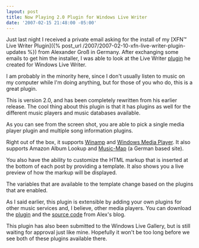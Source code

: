 ```yaml
---
layout: post
title: Now Playing 2.0 Plugin for Windows Live Writer
date: '2007-02-15 21:48:00 -05:00'
---
```


Just last night I received a private email asking for the install of my [XFN™ Live Writer Plugin]({% post_url /2007/2007-02-10-xfn-live-writer-plugin-updates %}) from Alexander Groß in Germany. After exchanging some emails to get him the installer, I was able to look at the Live Writer [plugin](http://www.it99.org/axl/2007/01/31/Now+Playing+20+Plugin+For+Windows+Live+Writer.aspx) he created for Windows Live Writer.

I am probably in the minority here, since I don't usually listen to music on my computer while I'm doing anything, but for those of you who do, this is a great plugin. 

This is version 2.0, and has been completely rewritten from his earlier release. The cool thing about this plugin is that it has plugins as well for the different music players and music databases available.

As you can see from the screen shot, you are able to pick a single media player plugin and multiple song information plugins.

Right out of the box, it supports [Winamp](http://www.winamp.com/) and [Windows Media Player](http://www.microsoft.com/windows/windowsmedia/default.mspx). It also supports Amazon Album Lookup and [Music-Map](http://www.music-map.de/) (a German based site).

You also have the ability to customize the HTML markup that is inserted at the bottom of each post by providing a template. It also shows you a live preview of how the markup will be displayed.

The variables that are available to the template change based on the plugins that are enabled.

As I said earlier, this plugin is extensible by adding your own plugins for other music services and, I believe, other media players. You can download the [plugin](http://www.it99.org/axl/ct.ashx?id=9fe88d53-d57d-4ff7-8649-ea15df875d4a&url=http%3a%2f%2fwww.it99.org%2faxl%2fdownload%2fNowPlaying-2.0.zip) and the [source code](http://www.it99.org/axl/ct.ashx?id=9fe88d53-d57d-4ff7-8649-ea15df875d4a&url=http%3a%2f%2fwww.it99.org%2faxl%2fdownload%2fNowPlaying-2.0-Source.zip) from Alex's blog.

This plugin has also been submitted to the Windows Live Gallery, but is still waiting for approval just like mine. Hopefully it won't be too long before we see both of these plugins available there.
